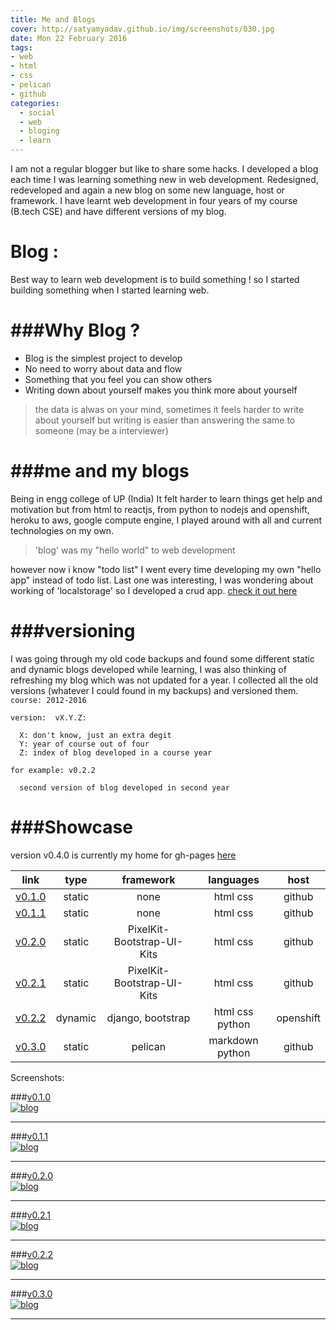 ```yaml
---
title: Me and Blogs
cover: http://satyamyadav.github.io/img/screenshots/030.jpg
date: Mon 22 February 2016
tags:
- web
- html
- css
- pelican
- github
categories:
  - social
  - web
  - bloging
  - learn
---
```


I am not a regular blogger but like to share some hacks.
I developed a blog each time I was learning something new in web development.
Redesigned, redeveloped and again a new blog on some new language, host or framework.
I have learnt web development in four years of my course (B.tech CSE) and have different versions of my blog.

<!-- more -->

Blog :
======================================================================
Best way to learn web development is to build something !
so I started building something when I started learning web.

###Why Blog ?
======================================================================
  * Blog is the simplest project to develop
  * No need to worry about data and flow
  * Something that you feel you can show others
  * Writing down about yourself makes you think more about yourself

>the data is alwas on your mind, sometimes it feels harder to write about yourself but writing is easier than answering the same to someone (may be a interviewer)

###me and my blogs
========================================================================

  Being in engg college of UP (India) It felt harder to learn things get help and motivation but from html to reactjs, from python to nodejs
  and openshift, heroku to aws, google compute engine, I played around with all and current technologies on my own.

>'blog' was my "hello world" to web development

  however now i know "todo list"
  I went every time developing my own "hello app" instead of todo list.
  Last one was interesting, I was wondering about working of 'localstorage' so I developed a crud app. [check it out here](http://satyamyadav.github.io/len-den/)

###versioning
===========================================================================
  I was going through my old code backups and found some different static and dynamic blogs developed while learning, I was also thinking
  of refreshing my  blog which was not updated for a year. I collected all the old versions (whatever I could found in my backups) and versioned them.
  `course: 2012-2016`

  `version:  vX.Y.Z:`

      X: don't know, just an extra degit
      Y: year of course out of four
      Z: index of blog developed in a course year

  `for example: v0.2.2`

      second version of blog developed in second year

###Showcase
==========================================================================


version v0.4.0 is currently my home for gh-pages [here](http://satyamyadav.github.io)  


| link            | type          |  framework                 |    languages  |  host        |
|-----------------|:-------------:|:--------------------------:|:-------------:|:------------:|
|[v0.1.0][url-010]| static        | none                       |  html css     | github       |
|[v0.1.1][url-011]| static        | none                       |  html css     | github       |
|[v0.2.0][url-020]| static        | PixelKit-Bootstrap-UI-Kits |  html css     | github       |
|[v0.2.1][url-021]| static        | PixelKit-Bootstrap-UI-Kits |  html css     | github       |
|[v0.2.2][url-022]| dynamic       | django, bootstrap          |  html css python | openshift |
|[v0.3.0][url-030]| static        | pelican                    |  markdown python | github    |




Screenshots:

###[v0.1.0][url-010]  
[![blog][img-010]][url-010]  
<hr />

###[v0.1.1][url-011]  
[![blog][img-011]][url-011]  
<hr />

###[v0.2.0][url-020]  
[![blog][img-020]][url-020]  
<hr />

###[v0.2.1][url-021]  
[![blog][img-021]][url-021]  
<hr />

###[v0.2.2][url-022]  
[![blog][img-022]][url-022]  
<hr />

###[v0.3.0][url-030]  
[![blog][img-030]][url-030]  
<hr />


[img-010]: http://satyamyadav.github.io/img/screenshots/010.jpg
[img-011]: http://satyamyadav.github.io/img/screenshots/011.jpg
[img-020]: http://satyamyadav.github.io/img/screenshots/020.jpg
[img-021]: http://satyamyadav.github.io/img/screenshots/021.jpg
[img-022]: http://satyamyadav.github.io/img/screenshots/022.jpg
[img-030]: http://satyamyadav.github.io/img/screenshots/030.jpg

[url-010]: http://satyamyadav.github.io/blogs/v0.1.0  
[url-011]: http://satyamyadav.github.io/blogs/v0.1.1  
[url-020]: http://satyamyadav.github.io/blogs/v0.2.0  
[url-021]: http://satyamyadav.github.io/blogs/v0.2.1  
[url-022]: http://satyamyadav.github.io/blogs/v0.2.2  
[url-030]: http://satyamyadav.github.io/blogs/v0.3.0  

